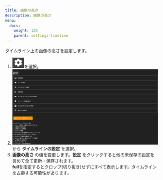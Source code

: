 ```yaml
---
title: 画像の高さ
description: 画像の高さ
menu:
  docs:
    weight: 120
    parent: settings-timeline
---
```


タイムライン上の画像の高さを設定します。

1. ![settings1](https://raw.githubusercontent.com/cutls/TheDeskDocs/master/media/settings1.png)を選択。
1. ![settings2](https://raw.githubusercontent.com/cutls/TheDeskDocs/master/media/settings2.png)から __タイムラインの設定__ を選択。
1.  __画像の高さ__ の値を変更します。__設定__ をクリックすると他の未保存の設定を含めて全て更新・保存されます。  
**full**を指定するとクロップ(切り抜き)せずにすべて表示します。タイムラインを占拠する可能性があります。

